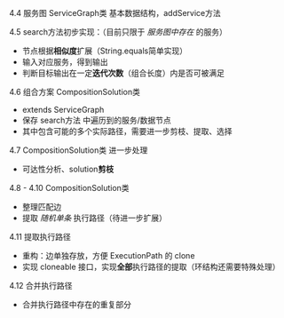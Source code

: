 4.4 服务图 ServiceGraph类 基本数据结构，addService方法

4.5 search方法初步实现：（目前只限于 *服务图中存在* 的服务）
- 节点根据**相似度**扩展（String.equals简单实现）
- 输入对应服务，得到输出
- 判断目标输出在一定**迭代次数**（组合长度）内是否可被满足

4.6 组合方案 CompositionSolution类
- extends ServiceGraph
- 保存 search方法 中遍历到的服务/数据节点
- 其中包含可能的多个实际路径，需要进一步剪枝、提取、选择

4.7 CompositionSolution类 进一步处理
- 可达性分析、solution**剪枝**

4.8 - 4.10 CompositionSolution类
- 整理匹配边
- 提取 *随机单条* 执行路径（待进一步扩展）

4.11 提取执行路径
- 重构：边单独存放，方便 ExecutionPath 的 clone
- 实现 cloneable 接口，实现**全部**执行路径的提取（环结构还需要特殊处理）

4.12 合并执行路径
- 合并执行路径中存在的重复部分
